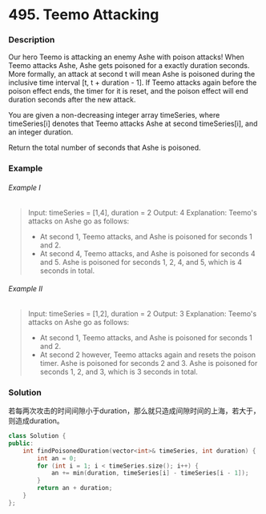 # 495. Teemo Attacking

### Description

Our hero Teemo is attacking an enemy Ashe with poison attacks! When Teemo attacks Ashe, Ashe gets poisoned for a exactly duration seconds. More formally, an attack at second t will mean Ashe is poisoned during the inclusive time interval [t, t + duration - 1]. If Teemo attacks again before the poison effect ends, the timer for it is reset, and the poison effect will end duration seconds after the new attack.

You are given a non-decreasing integer array timeSeries, where timeSeries[i] denotes that Teemo attacks Ashe at second timeSeries[i], and an integer duration.

Return the total number of seconds that Ashe is poisoned.

### Example

###### Example I

> Input: timeSeries = [1,4], duration = 2
> Output: 4
> Explanation: Teemo's attacks on Ashe go as follows:
> - At second 1, Teemo attacks, and Ashe is poisoned for seconds 1 and 2.
> - At second 4, Teemo attacks, and Ashe is poisoned for seconds 4 and 5.
> Ashe is poisoned for seconds 1, 2, 4, and 5, which is 4 seconds in total.

###### Example II

> Input: timeSeries = [1,2], duration = 2
> Output: 3
> Explanation: Teemo's attacks on Ashe go as follows:
> - At second 1, Teemo attacks, and Ashe is poisoned for seconds 1 and 2.
> - At second 2 however, Teemo attacks again and resets the poison timer. Ashe is poisoned for seconds 2 and 3.
> Ashe is poisoned for seconds 1, 2, and 3, which is 3 seconds in total.

### Solution

若每两次攻击的时间间隙小于duration，那么就只造成间隙时间的上海，若大于，则造成duration。

```c++
class Solution {
public:
    int findPoisonedDuration(vector<int>& timeSeries, int duration) {
        int an = 0;
        for (int i = 1; i < timeSeries.size(); i++) {
            an += min(duration, timeSeries[i] - timeSeries[i - 1]);
        }
        return an + duration;
    }
};
```
